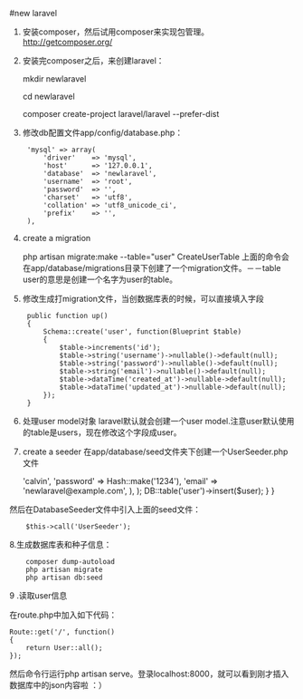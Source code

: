 #new laravel
1. 安装composer，然后试用composer来实现包管理。http://getcomposer.org/

2. 安装完composer之后，来创建laravel：

	mkdir newlaravel
	
	cd newlaravel
	
	composer create-project laravel/laravel --prefer-dist
3. 修改db配置文件app/config/database.php：

        'mysql' => array(
			'driver'    => 'mysql',
			'host'      => '127.0.0.1',
			'database'  => 'newlaravel',
			'username'  => 'root',
			'password'  => '',
			'charset'   => 'utf8',
			'collation' => 'utf8_unicode_ci',
			'prefix'    => '',
		),
4. create a migration

	php artisan migrate:make --table="user" CreateUserTable
	上面的命令会在app/database/migrations目录下创建了一个migration文件。－－table user的意思是创建一个名字为user的table。
5. 修改生成打migration文件，当创数据库表的时候，可以直接填入字段

        public function up()
		{
			Schema::create('user', function(Blueprint $table)
			{
				$table->increments('id');
				$table->string('username')->nullable()->default(null);
				$table->string('password')->nullable()->default(null);
				$table->string('email')->nullable()->default(null);
				$table->dataTime('created_at')->nullable->default(null);
				$table->dataTime('updated_at')->nullable->default(null);
			});
		}
	
6. 处理user model对象
	laravel默认就会创建一个user model.注意user默认使用的table是users，现在修改这个字段成user。
7. create a seeder
在app/database/seed文件夹下创建一个UserSeeder.php文件
      
      <?php 		
      
      class UserSeeder extends DatabaseSeeder {
 
			public function run() {
				$user = array(
					array(
						'username' => 'calvin',
						'password' => Hash::make('1234'),
						'email' => 'newlaravel@example.com',
					),
				);

				DB::table('user')->insert($user);
			}
	  }

然后在DatabaseSeeder文件中引入上面的seed文件：
		
		$this->call('UserSeeder');
	

8.生成数据库表和种子信息：
			
		composer dump-autoload 
		php artisan migrate 
		php artisan db:seed
	

9 .读取user信息

在route.php中加入如下代码：

	Route::get('/', function()
	{
		return User::all();
	});
然后命令行运行php artisan serve。登录localhost:8000，就可以看到刚才插入数据库中的json内容啦 ：）
	
	
	
	
	
	
	
	
	
